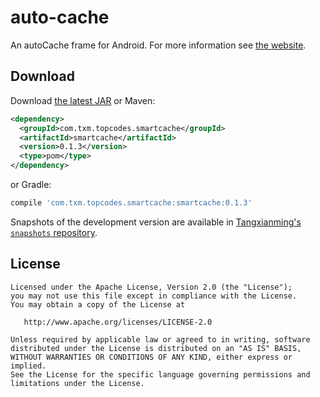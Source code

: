 auto-cache
======

An autoCache frame for Android. For more information see [the website][1].

Download
--------

Download [the latest JAR][2] or Maven:
```xml
<dependency>
  <groupId>com.txm.topcodes.smartcache</groupId>
  <artifactId>smartcache</artifactId>
  <version>0.1.3</version>
  <type>pom</type>
</dependency>
```
or Gradle:
```groovy
compile 'com.txm.topcodes.smartcache:smartcache:0.1.3'
```

Snapshots of the development version are available in [Tangxianming's `snapshots` repository][snap].

License
-------

    Licensed under the Apache License, Version 2.0 (the "License");
    you may not use this file except in compliance with the License.
    You may obtain a copy of the License at

       http://www.apache.org/licenses/LICENSE-2.0

    Unless required by applicable law or agreed to in writing, software
    distributed under the License is distributed on an "AS IS" BASIS,
    WITHOUT WARRANTIES OR CONDITIONS OF ANY KIND, either express or implied.
    See the License for the specific language governing permissions and
    limitations under the License.


 [1]: https://github.com/tangxianming/smart-cache
 [2]: #
 [snap]: https://dl.bintray.com/kimball/maven/
